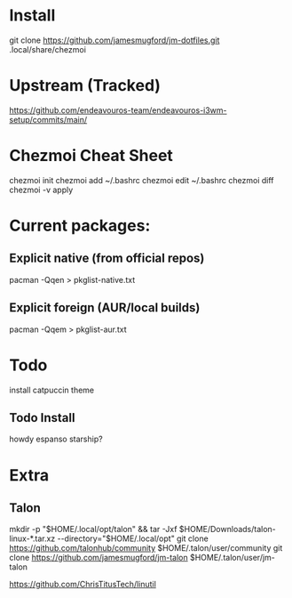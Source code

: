 # Install
git clone https://github.com/jamesmugford/jm-dotfiles.git .local/share/chezmoi

# Upstream (Tracked)
https://github.com/endeavouros-team/endeavouros-i3wm-setup/commits/main/

# Chezmoi Cheat Sheet
chezmoi init
chezmoi add ~/.bashrc
chezmoi edit ~/.bashrc
chezmoi diff
chezmoi -v apply

# Current packages:

## Explicit native (from official repos)
pacman -Qqen > pkglist-native.txt

## Explicit foreign (AUR/local builds)
pacman -Qqem > pkglist-aur.txt


# Todo

install catpuccin theme

## Todo Install
howdy
espanso
starship?



# Extra

## Talon
mkdir -p "$HOME/.local/opt/talon" &&
  tar -Jxf $HOME/Downloads/talon-linux-*.tar.xz --directory="$HOME/.local/opt"
git clone https://github.com/talonhub/community     $HOME/.talon/user/community
git clone https://github.com/jamesmugford/jm-talon  $HOME/.talon/user/jm-talon




https://github.com/ChrisTitusTech/linutil
